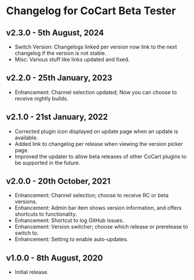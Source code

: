 # Changelog for CoCart Beta Tester

## v2.3.0 - 5th August, 2024

* Switch Version: Changelogs linked per version now link to the next changelog if the version is not stable.
* Misc: Various stuff like links updated and fixed.

## v2.2.0 - 25th January, 2023

* Enhancement: Channel selection updated; Now you can choose to receive nightly builds.

## v2.1.0 - 21st January, 2022

* Corrected plugin icon displayed on update page when an update is available.
* Added link to changelog per release when viewing the version picker page.
* Improved the updater to allow beta releases of other CoCart plugins to be supported in the future.

## v2.0.0 - 20th October, 2021

* Enhancement: Channel selection; choose to receive RC or beta versions.
* Enhancement: Admin bar item shows version information, and offers shortcuts to functionality.
* Enhancement: Shortcut to log GitHub issues.
* Enhancement: Version switcher; choose which release or prerelease to switch to.
* Enhancement: Setting to enable auto-updates.

## v1.0.0 - 8th August, 2020

* Initial release.
